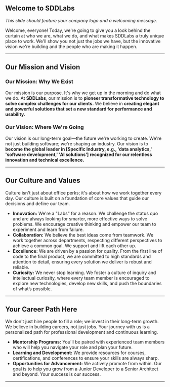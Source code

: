 ## Welcome to SDDLabs

*This slide should feature your company logo and a welcoming message.*

Welcome, everyone! Today, we're going to give you a look behind the curtain at who we are, what we do, and what makes SDDLabs a truly unique place to work. We'll show you not just the jobs we have, but the innovative vision we're building and the people who are making it happen.

---

## Our Mission and Vision

### Our Mission: Why We Exist

Our mission is our purpose. It's why we get up in the morning and do what we do. At **SDDLabs**, our mission is to **pioneer transformative technology to solve complex challenges for our clients.** We believe in **creating elegant and powerful solutions that set a new standard for performance and usability.**

### Our Vision: Where We're Going

Our vision is our long-term goal—the future we're working to create. We're not just building software; we're shaping an industry. Our vision is to **become the global leader in [Specific Industry, e.g., 'data analytics,' 'software development,' 'AI solutions'] recognized for our relentless innovation and technical excellence.**

---

## Our Culture and Values

Culture isn't just about office perks; it's about how we work together every day. Our culture is built on a foundation of core values that guide our decisions and define our team.

* **Innovation:** We're a "Labs" for a reason. We challenge the status quo and are always looking for smarter, more effective ways to solve problems. We encourage creative thinking and empower our team to experiment and learn from failure.
* **Collaboration:** We believe the best ideas come from teamwork. We work together across departments, respecting different perspectives to achieve a common goal. We support and lift each other up.
* **Excellence:** We are driven by a passion for quality. From the first line of code to the final product, we are committed to high standards and attention to detail, ensuring every solution we deliver is robust and reliable.
* **Curiosity:** We never stop learning. We foster a culture of inquiry and intellectual curiosity, where every team member is encouraged to explore new technologies, develop new skills, and push the boundaries of what’s possible.

---

## Your Career Path Here

We don't just hire people to fill a role; we invest in their long-term growth. We believe in building careers, not just jobs. Your journey with us is a personalized path for professional development and continuous learning.

* **Mentorship Programs:** You'll be paired with experienced team members who will help you navigate your role and plan your future.
* **Learning and Development:** We provide resources for courses, certifications, and conferences to ensure your skills are always sharp.
* **Opportunities for Advancement:** We actively promote from within. Our goal is to help you grow from a Junior Developer to a Senior Architect and beyond. Your success is our success.

---
